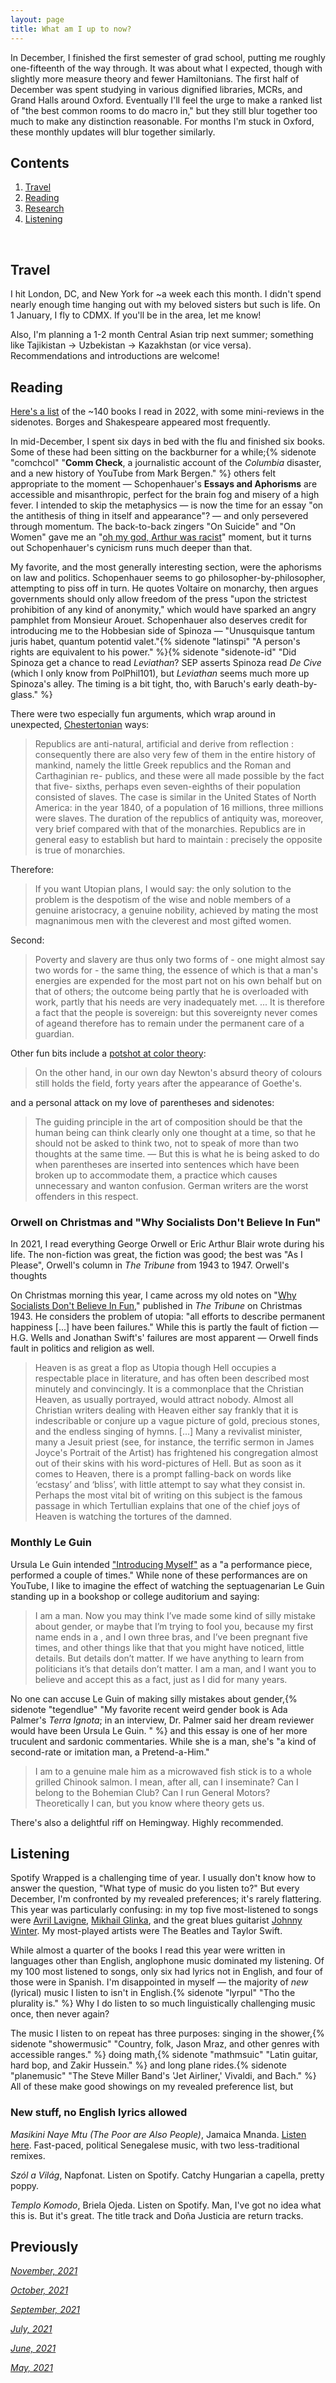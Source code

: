 ```yaml
---
layout: page
title: What am I up to now?
---
```


In December, I finished the first semester of grad school, putting me roughly one-fifteenth of the way through. It was about what I expected, though with slightly more measure theory and fewer Hamiltonians. The first half of December was spent studying in various dignified libraries, MCRs, and Grand Halls around Oxford. Eventually I'll feel the urge to make a ranked list of "the best common rooms to do macro in," but they still blur together too much to make any distinction reasonable. For months I'm stuck in Oxford, these monthly updates will  blur together similarly. 



## Contents
1. [Travel](#travel)
2. [Reading](#books)
4. [Research](#writing)
5. [Listening](#music)


  <br>
  
## Travel

I hit London, DC, and New York for ~a week each this month. I didn't spend nearly enough time hanging out with my beloved sisters but such is life. On 1 January, I fly to CDMX. If you'll be in the area, let me know! 

Also, I'm planning a 1-2 month Central Asian trip next summer; something like Tajikistan -> Uzbekistan -> Kazakhstan (or vice versa). Recommendations and introductions are welcome!

## Reading 

[Here's a list](https://jablevine.com/older/2022_books) of the ~140 books I read in 2022, with some mini-reviews in the sidenotes. Borges and Shakespeare appeared most frequently. 

In mid-December, I spent six days in bed with the flu and finished six books. Some of these had been sitting on the backburner for a while;{% sidenote "comchcol" "**Comm Check**, a journalistic account of the *Columbia* disaster, and a new history of YouTube from Mark Bergen." %} others felt appropriate to the moment — Schopenhauer's **Essays and Aphorisms** are accessible and misanthropic, perfect for the brain fog and misery of a high fever. I intended to skip the metaphysics — is now the time for an essay "on the antithesis of thing in itself and appearance"? — and only persevered through momentum. The back-to-back zingers "On Suicide" and "On Women" gave me an "[oh my god, Arthur was racist](https://youtu.be/wwDGm6JO4Lw?t=32)" moment, but it turns out Schopenhauer's cynicism runs much deeper than that. 

My favorite, and the most generally interesting section, were the aphorisms on law and politics. Schopenhauer seems to go philosopher-by-philosopher, attempting to piss off in turn. He quotes Voltaire on monarchy, then argues governments should only allow freedom of the press "upon the strictest prohibition of any kind of anonymity," which would have sparked an angry pamphlet from Monsieur Arouet. Schopenhauer also deserves credit for introducing me to the Hobbesian side of Spinoza — "Unusquisque tantum juris habet, quantum potentid valet."{% sidenote "latinspi" "A person's rights are equivalent to his power." %}{% sidenote "sidenote-id" "Did Spinoza get a chance to read *Leviathan*? SEP asserts Spinoza read *De Cive* (which I only know from PolPhil101), but *Leviathan* seems much more up Spinoza's alley. The timing is a bit tight, tho, with Baruch's early death-by-glass." %} 

There were two especially fun arguments, which wrap around in unexpected, [Chestertonian](https://twitter.com/stevenkaas/status/144899078222921729) ways: 

> Republics are anti-natural, artificial and derive from reflection : consequently there are also very few of them in the entire history of mankind, namely the little Greek republics and the Roman and Carthaginian re- publics, and these were all made possible by the fact that five- sixths, perhaps even seven-eighths of their population consisted of slaves. The case is similar in the United States of North America: in the year 1840, of a population of 16 millions, three millions were slaves. The duration of the republics of antiquity was, moreover, very brief compared with that of the monarchies. Republics are in general easy to establish but hard to maintain : precisely the opposite is true of monarchies.

Therefore: 

> If you want Utopian plans, I would say: the only solution to the problem is the despotism of the wise and noble members of a genuine aristocracy, a genuine nobility, achieved by mating the most magnanimous men with the cleverest and most gifted women. 

Second: 

> Poverty and slavery are thus only two forms of - one might almost say two words for - the same thing, the essence of which is that a man's energies are expended for the most part not on his own behalf but on that of others; the outcome being partly that he is overloaded with work, partly that his needs are very inadequately met.
> ...
> It is therefore a fact that the people is sovereign: but this sovereignty never comes of ageand therefore has to remain under the permanent care of a guardian.

Other fun bits include a [potshot at color theory](https://xkcd.com/1882/):

> On the other hand, in our own day Newton's absurd theory of colours still holds the field, forty years after the appearance of Goethe's.

and a personal attack on my love of parentheses and sidenotes:

> The guiding principle in the art of composition should be that the human being can think clearly only one thought at a time, so that he should not be asked to think two, not to speak of more than two thoughts at the same time. — But this is what he is being asked to do when parentheses are inserted into sentences which have been broken up to accommodate them, a practice which causes unnecessary and wanton confusion. German writers are the worst offenders in this respect.

### Orwell on Christmas and "Why Socialists Don't Believe In Fun"

In 2021, I read everything George Orwell or Eric Arthur Blair wrote during his life. The non-fiction was great, the fiction was good; the best was "As I Please", Orwell's column in *The Tribune* from 1943 to 1947. Orwell's thoughts 

On Christmas morning this year, I came across my old notes on "[Why Socialists Don't Believe In Fun](https://www.orwell.ru/library/articles/socialists/english/e_fun)," published in *The Tribune* on Christmas 1943. He considers the problem of utopia: "all efforts to describe permanent happiness [...] have been failures." While this is partly the fault of fiction — H.G. Wells and Jonathan Swift's' failures are most apparent — Orwell finds fault in politics and religion as well. 

> Heaven is as great a flop as Utopia though Hell occupies a respectable place in literature, and has often been described most minutely and convincingly. It is a commonplace that the Christian Heaven, as usually portrayed, would attract nobody. Almost all Christian writers dealing with Heaven either say frankly that it is indescribable or conjure up a vague picture of gold, precious stones, and the endless singing of hymns. [...] Many a revivalist minister, many a Jesuit priest (see, for instance, the terrific sermon in James Joyce's Portrait of the Artist) has frightened his congregation almost out of their skins with his word-pictures of Hell. But as soon as it comes to Heaven, there is a prompt falling-back on words like ‘ecstasy’ and ‘bliss’, with little attempt to say what they consist in. Perhaps the most vital bit of writing on this subject is the famous passage in which Tertullian explains that one of the chief joys of Heaven is watching the tortures of the damned.




### Monthly Le Guin

Ursula Le Guin intended ["Introducing Myself"](https://languagelog.ldc.upenn.edu/myl/IntroducingMyself.html) as a "a performance piece, performed a couple of times." While none of these performances are on YouTube, I like to imagine the effect of watching the septuagenarian Le Guin standing up in a bookshop or college auditorium and saying: 

> I am a man. Now you may think I’ve made some kind of silly mistake about gender, or maybe that I’m trying to fool you, because my first name ends in a , and I own three bras, and I’ve been pregnant five times, and other things like that that you might have noticed, little details. But details don’t matter. If we have anything to learn from politicians it’s that details don’t matter. I am a man, and I want you to believe and accept this as a fact, just as I did for many years.

No one can accuse Le Guin of making silly mistakes about gender,{% sidenote "tegendlue" "My favorite recent weird gender book is Ada Palmer's *Terra Ignota*; in an interview, Dr. Palmer said her dream reviewer would have been Ursula Le Guin. " %} and this essay is one of her more truculent  and sardonic commentaries. While she is a man, she's "a kind of second-rate or imitation man, a Pretend-a-Him." 

> I am to a genuine male him as a microwaved fish stick is to a whole grilled Chinook salmon. I mean, after all, can I inseminate? Can I belong to the Bohemian Club? Can I run General Motors? Theoretically I can, but you know where theory gets us. 

There's also a delightful riff on Hemingway. Highly recommended.

## Listening

Spotify Wrapped is a challenging time of year. I usually don't know how to answer the question, "What type of music do you listen to?" But every December, I'm confronted by my revealed preferences; it's rarely flattering. This year was particularly confusing: in my top five most-listened to songs were [Avril Lavigne](https://open.spotify.com/track/6m0Dk7Cm7rWQLzCjeYIiIt?si=9e5ab85d2d544256), [Mikhail Glinka](https://open.spotify.com/track/19ocRIYxL4h6lKJFIxXnWF?si=3c0f13265ee9486d), and the great blues guitarist [Johnny Winter](https://open.spotify.com/track/2ufOnRuG6tOacEWlsI1JER?si=1662d6784cb64f68). My most-played artists were The Beatles and Taylor Swift. 

While almost a quarter of the books I read this year were written in languages other than English, anglophone music dominated my listening. Of my 100 most listened to songs, only six had lyrics not in English, and four of those were in Spanish. I'm disappointed in myself — the majority of *new* (lyrical) music I listen to isn't in English.{% sidenote "lyrpul" "Tho the plurality is." %} Why I do listen to so much linguistically challenging music once, then never again? 

The music I listen to on repeat has three purposes: singing in the shower,{% sidenote "showermusic" "Country, folk, Jason Mraz, and other genres with accessible ranges." %} doing math,{% sidenote "mathmsuic" "Latin guitar, hard bop, and Zakir Hussein." %} and long plane rides.{% sidenote "planemusic" "The Steve Miller Band's 'Jet Airliner,' Vivaldi, and Bach." %} All of these make good showings on my revealed preference list, but 

### New stuff, no English lyrics allowed

*Masikini Naye Mtu (The Poor are Also People)*, Jamaica Mnanda. [Listen here](https://jamaica.bandcamp.com/album/masikini-naye-mtu-the-poor-are-also-people). Fast-paced, political Senegalese music, with two less-traditional remixes. 

*Szól a Világ*, Napfonat. Listen on Spotify. Catchy Hungarian a capella, pretty poppy. 

*Templo Komodo*, Briela Ojeda. Listen on Spotify. Man, I've got no idea what this is. But it's great. The title track and Doña Justicia are return tracks.






## Previously

*[November, 2021](https://jablevine.com/older/november_2021)*

*[October, 2021](https://jablevine.com/older/october_2021)*

*[September, 2021](https://jablevine.com/older/september_2021)*

*[July, 2021](https://jablevine.com/older/july_2021)*

*[June, 2021](https://jablevine.com/older/june_2021)*

*[May, 2021](https://jablevine.com/older/may_2021)*




